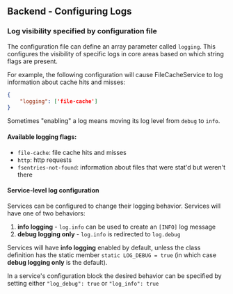 ## Backend - Configuring Logs

### Log visibility specified by configuration file

The configuration file can define an array parameter called `logging`.
This configures the visibility of specific logs in core areas based on
which string flags are present.

For example, the following configuration will cause FileCacheService to
log information about cache hits and misses:
```json
{
    "logging": ['file-cache']
}
```

Sometimes "enabling" a log means moving its log level from `debug` to `info`.

#### Available logging flags:
- `file-cache`: file cache hits and misses
- `http`: http requests
- `fsentries-not-found`: information about files that were stat'd but weren't there

#### Service-level log configuration

Services can be configured to change their logging behavior. Services will have one of
two behaviors:

1. **info logging** - `log.info` can be used to create an `[INFO]` log message
2. **debug logging only** - `log.info` is redirected to `log.debug`

Services will have **info logging** enabled by default, unless the class definition
has the static member `static LOG_DEBUG = true` (in which case **debug logging only**
is the default).

In a service's configuration block the desired behavior can be specified by setting
either `"log_debug": true` or `"log_info": true`
